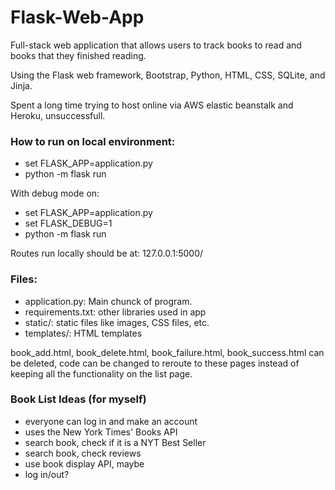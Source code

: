 # Flask-Web-App
Full-stack web application that allows users to track books to read and books that they finished reading. 

Using the Flask web framework, Bootstrap, Python, HTML, CSS, SQLite, and Jinja.

Spent a long time trying to host online via AWS elastic beanstalk and Heroku, unsuccessfull. 

### How to run on local environment: 
- set FLASK_APP=application.py 
- python -m flask run   

With debug mode on: 
- set FLASK_APP=application.py
- set FLASK_DEBUG=1
- python -m flask run

Routes run locally should be at: 127.0.0.1:5000/

### Files: 
- application.py: Main chunck of program. 
- requirements.txt: other libraries used in app
- static/: static files like images, CSS files, etc.
- templates/: HTML templates

book_add.html, book_delete.html, book_failure.html, book_success.html can be deleted, code can be changed to reroute to these pages instead of keeping all the functionality on the list page. 

### Book List Ideas (for myself)
- everyone can log in and make an account 
- uses the New York Times' Books API 
-   search book, check if it is a NYT Best Seller
-   search book, check reviews
- use book display API, maybe 
- log in/out?
